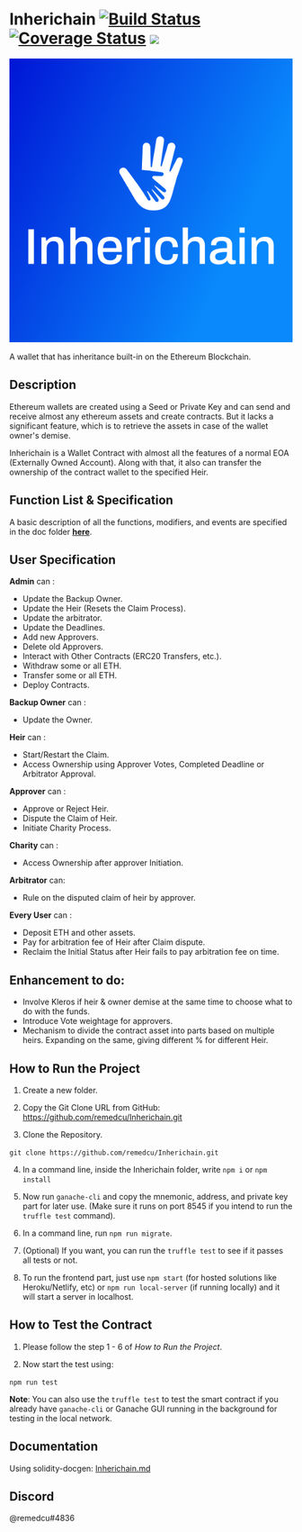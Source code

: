 # Inherichain [![Build Status](https://travis-ci.org/remedcu/Inherichain.svg?branch=main)](https://travis-ci.org/remedcu/Inherichain) [![Coverage Status](https://coveralls.io/repos/github/remedcu/Inherichain/badge.svg?branch=main)](https://coveralls.io/github/remedcu/Inherichain?branch=main) ![](https://www.code-inspector.com/project/15933/score/svg)

![Inherichain](media/default.svg)

A wallet that has inheritance built-in on the Ethereum Blockchain.

## Description

Ethereum wallets are created using a Seed or Private Key and can send and receive almost any ethereum assets and create contracts. But it lacks a significant feature, which is to retrieve the assets in case of the wallet owner's demise.

Inherichain is a Wallet Contract with almost all the features of a normal EOA (Externally Owned Account). Along with that, it also can transfer the ownership of the contract wallet to the specified Heir.

## Function List & Specification

A basic description of all the functions, modifiers, and events are specified in the doc folder [**here**](docs/Inherichain.md).

## User Specification

**Admin** can :
- Update the Backup Owner.
- Update the Heir (Resets the Claim Process).
- Update the arbitrator.
- Update the Deadlines.
- Add new Approvers.
- Delete old Approvers.
- Interact with Other Contracts (ERC20 Transfers, etc.).
- Withdraw some or all ETH.
- Transfer some or all ETH.
- Deploy Contracts.

**Backup Owner** can :
- Update the Owner.

**Heir** can :
- Start/Restart the Claim.
- Access Ownership using Approver Votes, Completed Deadline or Arbitrator Approval.

**Approver** can :
- Approve or Reject Heir.
- Dispute the Claim of Heir.
- Initiate Charity Process.

**Charity** can :
- Access Ownership after approver Initiation.

**Arbitrator** can:
- Rule on the disputed claim of heir by approver.

**Every User** can :
- Deposit ETH and other assets.
- Pay for arbitration fee of Heir after Claim dispute.
- Reclaim the Initial Status after Heir fails to pay arbitration fee on time.

## Enhancement to do:
- Involve Kleros if heir & owner demise at the same time to choose what to do with the funds.
- Introduce Vote weightage for approvers.
- Mechanism to divide the contract asset into parts based on multiple heirs. Expanding on the same, giving different % for different Heir.

## How to Run the Project

1. Create a new folder.

2. Copy the Git Clone URL from GitHub: https://github.com/remedcu/Inherichain.git

3. Clone the Repository.

`git clone https://github.com/remedcu/Inherichain.git`

4. In a command line, inside the Inherichain folder, write `npm i` or `npm install`

5. Now run `ganache-cli` and copy the mnemonic, address, and private key part for later use. (Make sure it runs on port 8545 if you intend to run the `truffle test` command).

6. In a command line, run `npm run migrate`.

7. (Optional) If you want, you can run the `truffle test` to see if it passes all tests or not.

8. To run the frontend part, just use `npm start` (for hosted solutions like Heroku/Netlify, etc) or `npm run local-server` (if running locally) and it will start a server in localhost.

## How to Test the Contract

1. Please follow the step 1 - 6 of *How to Run the Project*.

2. Now start the test using:

`npm run test`

**Note**: You can also use the `truffle test` to test the smart contract if you already have `ganache-cli` or Ganache GUI running in the background for testing in the local network.

## Documentation

Using solidity-docgen: [Inherichain.md](docs/Inherichain.md)

## Discord

@remedcu#4836